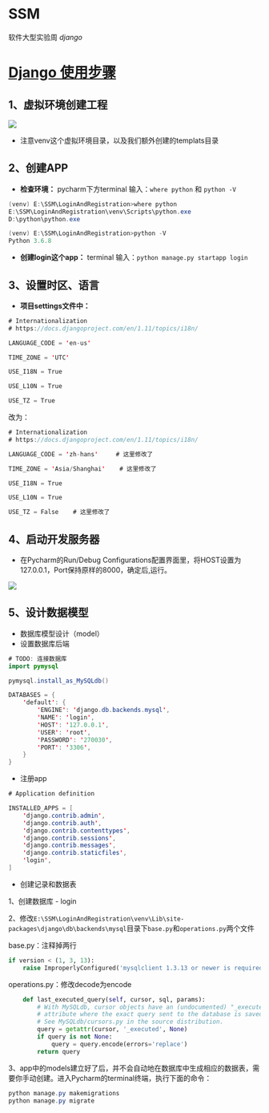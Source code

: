 # SSM
软件大型实验周
*django*

# [Django 使用步骤](http://www.liujiangblog.com/course/django/84)
## 1、虚拟环境创建工程
![](http://liujiangblog.com/static/images/course/103-3.png)
* 注意venv这个虚拟环境目录，以及我们额外创建的templats目录
## 2、创建APP
* **检查环境：**
pycharm下方terminal 输入：`where python` 和 `python -V`
```java
(venv) E:\SSM\LoginAndRegistration>where python
E:\SSM\LoginAndRegistration\venv\Scripts\python.exe
D:\python\python.exe

(venv) E:\SSM\LoginAndRegistration>python -V
Python 3.6.8
```

* **创建login这个app：** terminal 输入：`python manage.py startapp login`
## 3、设置时区、语言
* **项目settings文件中：**
```java
# Internationalization
# https://docs.djangoproject.com/en/1.11/topics/i18n/

LANGUAGE_CODE = 'en-us'

TIME_ZONE = 'UTC'

USE_I18N = True

USE_L10N = True

USE_TZ = True
```
改为：
```java
# Internationalization
# https://docs.djangoproject.com/en/1.11/topics/i18n/

LANGUAGE_CODE = 'zh-hans'     # 这里修改了

TIME_ZONE = 'Asia/Shanghai'    # 这里修改了

USE_I18N = True

USE_L10N = True

USE_TZ = False    # 这里修改了
```
## 4、启动开发服务器
* 在Pycharm的Run/Debug Configurations配置界面里，将HOST设置为127.0.0.1，Port保持原样的8000，确定后,运行。

![](http://liujiangblog.com/static/images/course/103-7.png)

## 5、设计数据模型
* 数据库模型设计（model）
* 设置数据库后端
```java
# TODO: 连接数据库
import pymysql

pymysql.install_as_MySQLdb()

DATABASES = {
    'default': {
        'ENGINE': 'django.db.backends.mysql',
        'NAME': 'login',
        'HOST': '127.0.0.1',
        'USER': 'root',
        'PASSWORD': '270030',
        'PORT': '3306',
    }
}
```
* 注册app
```java
# Application definition

INSTALLED_APPS = [
    'django.contrib.admin',
    'django.contrib.auth',
    'django.contrib.contenttypes',
    'django.contrib.sessions',
    'django.contrib.messages',
    'django.contrib.staticfiles',
    'login',
]
```
* 创建记录和数据表

1、创建数据库 - login

2、修改`E:\SSM\LoginAndRegistration\venv\Lib\site-packages\django\db\backends\mysql`目录下`base.py`和`operations.py`两个文件

base.py：注释掉两行
```python
if version < (1, 3, 13):
    raise ImproperlyConfigured('mysqlclient 1.3.13 or newer is required; you have %s.' % Database.__version__)
```

operations.py：修改decode为encode
```python
    def last_executed_query(self, cursor, sql, params):
        # With MySQLdb, cursor objects have an (undocumented) "_executed"
        # attribute where the exact query sent to the database is saved.
        # See MySQLdb/cursors.py in the source distribution.
        query = getattr(cursor, '_executed', None)
        if query is not None:
            query = query.encode(errors='replace')
        return query
```

3、app中的models建立好了后，并不会自动地在数据库中生成相应的数据表，需要你手动创建。进入Pycharm的terminal终端，执行下面的命令：
```java
python manage.py makemigrations
python manage.py migrate
```